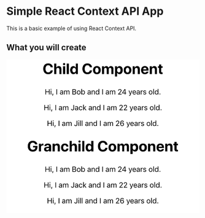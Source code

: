 # Simple React Context API App

This is a basic example of using React Context API.

## What you will create

![alt text](/context-example.png "Context Example")
